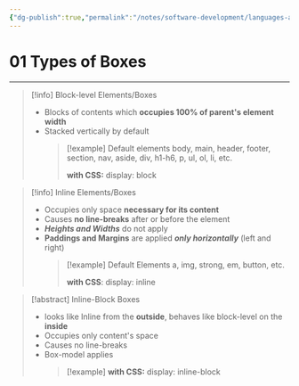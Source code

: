 ```yaml
---
{"dg-publish":true,"permalink":"/notes/software-development/languages-and-frameworks/web-development/front-end/css/boxes/01-types-of-boxes/","tags":["programming","webdevelopment","frontend","css"],"created":"2025-07-13T15:24:55.509+08:00"}
---
```



# 01 Types of Boxes

---

> [!info] Block-level Elements/Boxes
>
> - Blocks of contents which **occupies 100% of parent's element width**
> - Stacked vertically by default
>   > [!example] Default elements
>   > body, main, header, footer, section, nav, aside, div, h1-h6, p, ul, ol, li, etc.
>   >
>   > **with CSS:** display: block

> [!info] Inline Elements/Boxes
>
> - Occupies only space **necessary for its content**
> - Causes **no line-breaks** after or before the element
> - **_Heights and Widths_** do not apply
> - **Paddings and Margins** are applied **_only horizontally_** (left and right)
>   > [!example] Default Elements
>   > a, img, strong, em, button, etc.
>   >
>   > **with CSS**: display: inline

> [!abstract] Inline-Block Boxes
>
> - looks like Inline from the **outside**, behaves like block-level on the **inside**
> - Occupies only content's space
> - Causes no line-breaks
> - Box-model applies
>   > [!example]
>   > **with CSS:** display: inline-block
